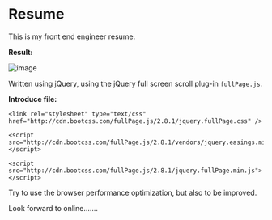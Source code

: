 # Resume

This is my front end engineer resume.

**Result:**

 ![image](https://github.com/Lemon23/Resume/raw/master/images/pic1.jpeg)

Written using jQuery, using the jQuery full screen scroll plug-in `fullPage.js`.

**Introduce file:**

```
<link rel="stylesheet" type="text/css" href="http://cdn.bootcss.com/fullPage.js/2.8.1/jquery.fullPage.css" />

<script src="http://cdn.bootcss.com/fullPage.js/2.8.1/vendors/jquery.easings.min.js"></script>

<script src="http://cdn.bootcss.com/fullPage.js/2.8.1/jquery.fullPage.min.js"></script>
```

Try to use the browser performance optimization, but also to be improved.

Look forward to online.......
